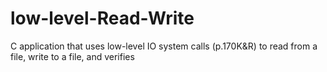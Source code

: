 # low-level-Read-Write
C application that uses low-level IO system calls (p.170K&R) to read from a file, write to a file, and verifies
